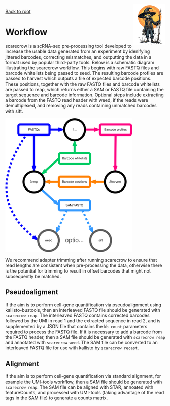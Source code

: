 <img style="float:right;width:100px;" src="../img/scarecrow.png" alt="scarecrow"/>

[Back to root](../README.md)

# Workflow

scarecrow is a scRNA-seq pre-processing tool developed to increase the usable data generated from an experiment by idenifying jittered barcodes, correcting mismatches, and outputting the data in a format used by popular third-party tools. Below is a schematic diagram illustrating the scarecrow workflow. This begins with raw FASTQ files and barcode whitelists being passed to seed. The resulting barcode profiles are passed to harvest which outputs a file of expected barcode positions. These positions, together with the raw FASTQ files and barcode whitelists are passed to reap, which returns either a SAM or FASTQ file containing the target sequence and barcode information. Optional steps include extracting a barcode from the FASTQ read header with weed, if the reads were demultiplexed, and removing any reads containing unmatched barcodes with sift.

<img style="width:400px;" src="../img/scarecrow_flow.svg" alt="scarecrow flowchart"/>

We recommend adapter trimming after running scarecrow to ensure that read lengths are consistent when pre-processing the data, otherwise there is the potential for trimming to result in offset barcodes that might not subsequently be matched.


## Pseudoaligment

If the aim is to perform cell-gene quantification via pseudoalignment using kallisto-bustools, then an interleaved FASTQ file should be generated with `scarecrow reap`. The interleaved FASTQ contains corrected barcodes followed by the UMI in read 1 and the extracted sequence in read 2, and is supplemented by a JSON file that contains the `kb count` parameters required to process the FASTQ file. If it is necessary to add a barcode from the FASTQ header, then a SAM file should be generated with `scarecrow reap` and annotated with `scarecrow weed`. The SAM file can be converted to an interleaved FASTQ file for use with kallisto by `scarecrow recast`.

## Alignment

If the aim is to perform cell-gene quantification via standard alignment, for example the UMI-tools workflow, then a SAM file should be generated with `scarecrow reap`. The SAM file can be aligned with STAR, annoated with featureCounts, and processed with UMI-tools (taking advantage of the read tags in the SAM file) to generate a counts matrix.
